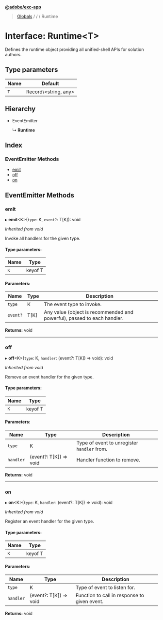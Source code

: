 **[@adobe/exc-app](../README.md)**

> [Globals](../README.md) / [](../modules/reflection-849.md) / [](../modules/reflection-849.reflection-186.md) / Runtime

# Interface: Runtime\<T>

Defines the runtime object providing all unified-shell APIs for solution authors.

## Type parameters

Name | Default |
------ | ------ |
`T` | Record\\<string, any> |

## Hierarchy

* EventEmitter

  ↳ **Runtime**

## Index

### EventEmitter Methods

* [emit](reflection-849.reflection-186.runtime.md#emit)
* [off](reflection-849.reflection-186.runtime.md#off)
* [on](reflection-849.reflection-186.runtime.md#on)

## EventEmitter Methods

### emit

▸ **emit**\<K>(`type`: K, `event?`: T[K]): void

*Inherited from void*

Invoke all handlers for the given type.

#### Type parameters:

Name | Type |
------ | ------ |
`K` | keyof T |

#### Parameters:

Name | Type | Description |
------ | ------ | ------ |
`type` | K | The event type to invoke. |
`event?` | T[K] | Any value (object is recommended and powerful), passed to each handler. |

**Returns:** void

___

### off

▸ **off**\<K>(`type`: K, `handler`: (event?: T[K]) => void): void

*Inherited from void*

Remove an event handler for the given type.

#### Type parameters:

Name | Type |
------ | ------ |
`K` | keyof T |

#### Parameters:

Name | Type | Description |
------ | ------ | ------ |
`type` | K | Type of event to unregister `handler` from. |
`handler` | (event?: T[K]) => void | Handler function to remove. |

**Returns:** void

___

### on

▸ **on**\<K>(`type`: K, `handler`: (event?: T[K]) => void): void

*Inherited from void*

Register an event handler for the given type.

#### Type parameters:

Name | Type |
------ | ------ |
`K` | keyof T |

#### Parameters:

Name | Type | Description |
------ | ------ | ------ |
`type` | K | Type of event to listen for. |
`handler` | (event?: T[K]) => void | Function to call in response to given event. |

**Returns:** void
